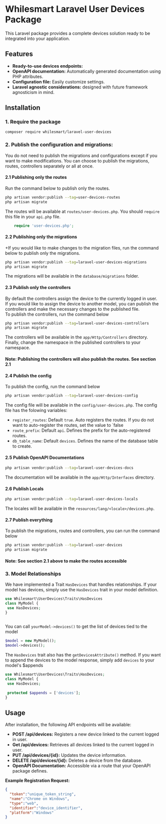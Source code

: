 # Whilesmart Laravel  User Devices Package

This Laravel package provides a complete devices solution ready to be integrated into your application.

## Features

* **Ready-to-use devices endpoints:**
* **OpenAPI documentation:** Automatically generated documentation using PHP attributes.
* **Configuration file:** Easily customize settings.
* **Laravel agnostic considerations:** designed with future framework agnosticism in mind.

## Installation

### 1. Require the package

   ```bash
   composer require whilesmart/laravel-user-devices
   ```

### 2. Publish the configuration and migrations:

You do not need to publish the migrations and configurations except if you want to make modifications. You can choose to
publish
the migrations, routes, controllers separately or all at once.

#### 2.1 Publishing only the routes

Run the command below to publish only the routes.

```bash
php artisan vendor:publish --tag=user-devices-routes
php artisan migrate
```

The routes will be available at `routes/user-devices.php`. You should `require` this file in your `api.php`
file.

```php
    require 'user-devices.php';
```

#### 2.2 Publishing only the migrations

+If you would like to make changes to the migration files, run the command below to publish only the migrations.

```bash
php artisan vendor:publish --tag=laravel-user-devices-migrations
php artisan migrate
```

The migrations will be available in the `database/migrations` folder.

#### 2.3 Publish only the controllers

By default the controllers assign the device to the currently logged in user. If you would like to assign the device to
another model, you can publish the controllers and make the necessary changes to the published file. <br/>
To publish the controllers, run the command below

```bash
php artisan vendor:publish --tag=laravel-user-devices-controllers
php artisan migrate
```

The controllers will be available in the `app/Http/Controllers` directory.
Finally, change the namespace in the published controllers to your namespace.

#### Note: Publishing the controllers will also publish the routes. See section 2.1

#### 2.4 Publish  the config

To publish the config, run the command below

```bash
php artisan vendor:publish --tag=laravel-user-devices-config
```

The config file will be available in the `config/user-devices.php`.
The config file has the folowing variables:

- `register_routes`: Default `true`. Auto registers the routes. If you do not want to auto-register the routes, set the
  value to `false
- `route_prefix`: Default `api`. Defines the prefix for the auto-registered routes.
- `db_table_name`: Default `devices`. Defines the name of the database table to create.

#### 2.5 Publish OpenAPI Documentations

```bash
php artisan vendor:publish --tag=laravel-user-devices-docs
```

The documentation will be available in the `app/Http/Interfaces` directory.

#### 2.6 Publish Locals 

```bash
php artisan vendor:publish --tag=laravel-user-devices-locals
 ```

The locales will be available in the `resources/lang/<locale>/devices.php`.
 
 
#### 2.7 Publish everything

To publish the migrations, routes and controllers, you can run the command below

```bash
php artisan vendor:publish --tag=laravel-user-devices
php artisan migrate
```

#### Note: See section 2.1 above to make the routes accessible

### 3. Model Relationships

We have implemented a Trait `HasDevices` that handles relationships. If your model has devices, simply use the
`HasDevices` trait in your model definition.

```php
use Whilesmart\UserDevices\Traits\HasDevices
class MyModel {
 use HasDevices;
}
 
```

You can call `yourModel->devices()` to get the list of devices tied to the model

```php
$model = new MyModel();
$model->devices();
```

The `HasDevices` trait also has the `getDevicesAttribute()` method. If you want to append the devices to the model
response, simply add `devices` to your model's $appends

```php
use Whilesmart\UserDevices\Traits\HasDevices;
class MyModel {
 use HasDevices;
 
 protected $appends = ['devices'];
}

```

## Usage

After installation, the following API endpoints will be available:

* **POST /api/devices:** Registers a new device linked to the current logged in user.
* **Get /api/devices:** Retrieves all devices linked to the current logged in user.
* **PUT /api/devices/{id}:** Updates the device information.
* **DELETE /api/devices/{id}:** Deletes a device from the database.
* **OpenAPI Documentation:** Accessible via a route that your OpenAPI package defines.

**Example Registration Request:**

```json
{
  "token":"unique_token_string",
  "name":"Chrome on Windows",
  "type":"web",
  "identifier":"device_identifier",
  "platform":"Windows"
}
